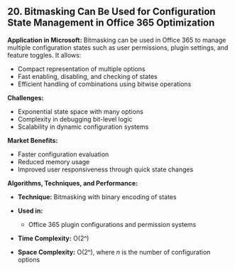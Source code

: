 

## **20. Bitmasking Can Be Used for Configuration State Management in Office 365 Optimization**

**Application in Microsoft:**
Bitmasking can be used in Office 365 to manage multiple configuration states such as user permissions, plugin settings, and feature toggles. It allows:

* Compact representation of multiple options
* Fast enabling, disabling, and checking of states
* Efficient handling of combinations using bitwise operations

**Challenges:**

* Exponential state space with many options
* Complexity in debugging bit-level logic
* Scalability in dynamic configuration systems

**Market Benefits:**

* Faster configuration evaluation
* Reduced memory usage
* Improved user responsiveness through quick state changes


**Algorithms, Techniques, and Performance:**

* **Technique:** Bitmasking with binary encoding of states
* **Used in:**

  * Office 365 plugin configurations and permission systems
* **Time Complexity:** O(2ⁿ)
* **Space Complexity:** O(2ⁿ), where *n* is the number of configuration options


